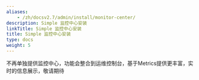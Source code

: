 ```yaml
---
aliases:
    - /zh/docsv2.7/admin/install/monitor-center/
description: Simple 监控中心安装
linkTitle: Simple 监控中心安装
title: Simple 监控中心安装
type: docs
weight: 5
---
```



不再单独提供监控中心，功能会整合到运维控制台，基于Metrics提供更丰富，实时的信息展示，敬请期待